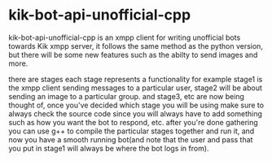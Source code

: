 # kik-bot-api-unofficial-cpp
kik-bot-api-unofficial-cpp is an xmpp client for writing unofficial bots towards Kik xmpp server, it follows the same method as the python version, but there will be some new features such as the abilty to send images and more.

there are stages each stage represents a 
functionality for example stage1 is the 
xmpp client sending messages to a 
particular user, stage2 will be about 
sending an image to a particular group. and 
stage3, etc are now being thought of, once
you've decided which stage you will be
using make sure to always check the source
code since you will always have to add
something such as how you want the bot to
respond, etc. after you're done gathering
you can use g++ to compile the particular
stages together and run it, and now you 
have a smooth running bot(and note that the
user and pass that you put in stage1 will
always be where the bot logs in from).
